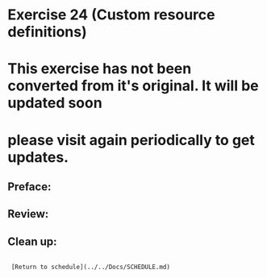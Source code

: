 
# Exercise 24 (Custom resource definitions)

# This exercise has not been converted from it's original. It will be updated soon
# please visit again periodically to get updates.

## Preface:


## Review:



## Clean up:

```

 [Return to schedule](../../Docs/SCHEDULE.md)